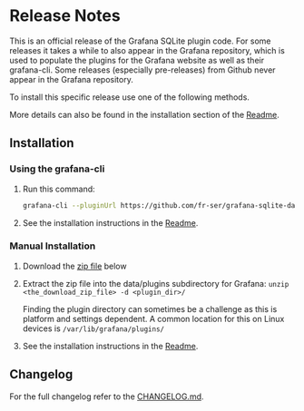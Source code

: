 # Release Notes

This is an official release of the Grafana SQLite plugin code. For some releases it takes a while
to also appear in the Grafana repository, which is used to populate the plugins for the Grafana
website as well as their grafana-cli. Some releases (especially pre-releases) from Github never
appear in the Grafana repository.

To install this specific release use one of the following methods.

More details can also be found in the installation section of the [Readme](README.md).

## Installation

### Using the grafana-cli

1. Run this command:

   ```sh
   grafana-cli --pluginUrl https://github.com/fr-ser/grafana-sqlite-datasource/releases/download/v$VERSION/frser-sqlite-datasource-$VERSION.zip plugins install frser-sqlite-datasource
   ```

2. See the installation instructions in the [Readme](README.md).

### Manual Installation

1. Download the [zip file](https://github.com/fr-ser/grafana-sqlite-datasource/releases/download/v$VERSION/frser-sqlite-datasource-$VERSION.zip) below
2. Extract the zip file into the data/plugins subdirectory for Grafana: `unzip <the_download_zip_file> -d <plugin_dir>/`

   Finding the plugin directory can sometimes be a challenge as this is platform and settings
   dependent. A common location for this on Linux devices is `/var/lib/grafana/plugins/`
3. See the installation instructions in the [Readme](README.md).

## Changelog

For the full changelog refer to the [CHANGELOG.md](CHANGELOG.md).
